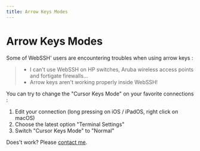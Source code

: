 ```yaml
---
title: Arrow Keys Modes
---
```


# Arrow Keys Modes
Some of WebSSH' users are encountering troubles when using arrow keys :
> * I can't use WebSSH on HP switches, Aruba wireless access points and fortigate firewalls...
> * Arrow keys aren't working properly inside WebSSH!

You can try to change the "Cursor Keys Mode" on your favorite connections :

1. Edit your connection (long pressing on iOS / iPadOS, right click on macOS)
2. Choose the latest option "Terminal Settings"
3. Switch "Cursor Keys Mode" to "Normal"

Does't work? Please [contact me](/support/).